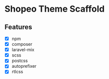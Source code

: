 # Shopeo Theme Scaffold

## Features

- [x] npm
- [x] composer
- [x] laravel-mix
- [x] scss
- [x] postcss
- [x] autoprefixer
- [x] rtlcss
